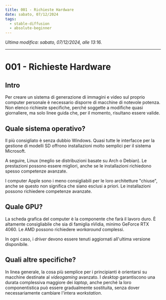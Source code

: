 ```yaml
---
title: 001 - Richieste Hardware
date: sabato, 07/12/2024
tags:
  - stable-diffusion
  - absolute-beginner
---
```


*Ultima modifica: sabato, 07/12/2024, alle 13:16.*

---

# 001 - Richieste Hardware

## Intro

Per creare un sistema di generazione di immagini e video sul proprio computer personale è necessario disporre di macchine di notevole potenza. Non elenco richieste specifiche, perché soggette a modifiche quasi giornaliere, ma solo linee guida che, per il momento, risultano essere valide.

## Quale sistema operativo?

Il più consigliato è senza dubbio Windows. Quasi tutte le interfacce per la gestione di modelli SD offrono installazioni molto semplici per il sistema Microsoft.

A seguire, Linux (meglio se distribuzioni basate su Arch o Debian). Le prestazioni possono essere migliori, anche se le installazioni richiedono spesso competenze avanzate.

I computer Apple sono i meno consigliabili per le loro architetture "chiuse", anche se questo non significa che siano esclusi a priori. Le installazioni possono richiedere competenze avanzate.

## Quale GPU?

La scheda grafica del computer è la componente che farà il lavoro duro. È altamente consigliabile che sia di famiglia nVidia, minimo GeForce RTX 4060. Le AMD possono richiedere *workaround* complessi.

In ogni caso, i *driver* devono essere tenuti aggiornati all'ultima versione disponibile.

## Quali altre specifiche?

In linea generale, la cosa più semplice per i principianti è orientarsi su macchine destinate al *videogaming* avanzato. I *desktop* garantiscono una durata complessiva maggiore dei *laptop*, anche perché la loro componentistica può essere gradualmente sostituita, senza dover necessariamente cambiare l'intera *workstation*.